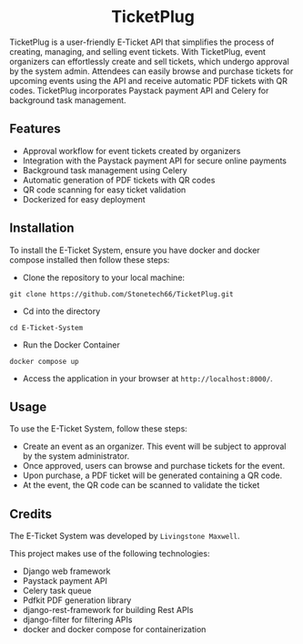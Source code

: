 <h1 align="center">TicketPlug</h1>
TicketPlug is a user-friendly E-Ticket API that simplifies the process of creating, managing, and selling event tickets. With TicketPlug, event organizers can effortlessly create and sell tickets, which undergo approval by the system admin. Attendees can easily browse and purchase tickets for upcoming events using the API and receive automatic PDF tickets with QR codes. TicketPlug incorporates Paystack payment API and Celery for background task management.










##  Features
- Approval workflow for event tickets created by organizers
- Integration with the Paystack payment API for secure online payments
- Background task management using Celery
- Automatic generation of PDF tickets with QR codes
- QR code scanning for easy ticket validation 
- Dockerized for easy deployment 

## Installation
To install the E-Ticket System, ensure you have docker and docker compose installed then follow these steps:

- Clone the repository to your local machine:
```
git clone https://github.com/Stonetech66/TicketPlug.git
```
- Cd into the directory 
```
cd E-Ticket-System
```
- Run the Docker Container
```
docker compose up
```
- Access the application in your browser 
at `http://localhost:8000/`.

## Usage
To use the E-Ticket System, follow these steps:

- Create an event as an organizer. This event will be subject to approval by the system administrator.
- Once approved, users can browse and purchase tickets for the event.
- Upon purchase, a PDF ticket will be generated containing a QR code.
- At the event, the QR code can be scanned to validate the ticket

## Credits
The E-Ticket System was developed by `Livingstone Maxwell`.

This project makes use of the following technologies:

- Django web framework
- Paystack payment API
- Celery task queue
- Pdfkit PDF generation library
- django-rest-framework for building Rest APIs
- django-filter for filtering APIs 
- docker and docker compose for containerization 

